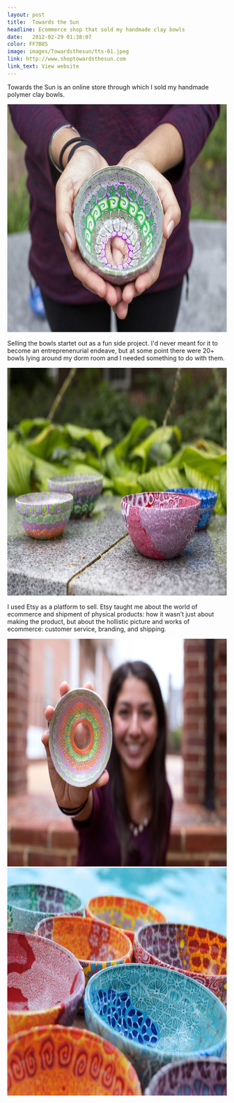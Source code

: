 ```yaml
---
layout: post
title:  Towards the Sun
headline: Ecommerce shop that sold my handmade clay bowls
date:   2012-02-29 01:38:07
color: FF7B85
image: images/Towardsthesun/tts-01.jpeg
link: http://www.shoptowardsthesun.com
link_text: View website
---
```

Towards the Sun is an online store through which I sold my handmade polymer clay bowls.

<img src="/images/Towardsthesun/tts-01.jpeg" width="696px" height="522px" alt="Towards the Sun-02" class="shadow" />

Selling the bowls startet out as a fun side project. I'd never meant for it to become an entreprenenurial endeave, but at some point there were 20+ bowls lying around my dorm room and I needed something to do with them. 

<img src="/images/Towardsthesun/tts-02.jpeg" width="696px" height="522px" alt="Towards the Sun-02" class="shadow" />

I used Etsy as a platform to sell. Etsy taught me about the world of ecommerce and shipment of physical products: how it wasn’t just about making the product, but about the hollistic picture and works of ecommerce: customer service, branding, and shipping.

<img src="/images/Towardsthesun/tts-03.jpeg" width="696px" height="522px" alt="Technica-03" class="shadow" />

<img src="/images/Towardsthesun/tts-04.jpeg" width="696px" height="522px" alt="Technica-04" class="shadow" />